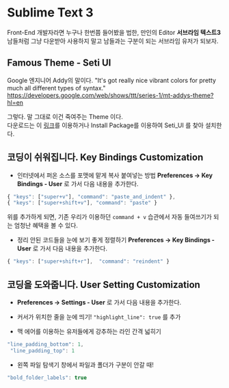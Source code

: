 # Sublime Text 3
Front-End 개발자라면 누구나 한번쯤 들어봤을 법한, 만인의 Editor **서브라임 텍스트3**
남들처럼 그냥 다운받아 사용하지 말고 남들과는 구분이 되는 서브라임 유저가 되보자.

## Famous Theme - Seti UI
Google 엔지니어 Addy의 말이다. "It's got really nice vibrant colors for pretty much all different types of syntax."
https://developers.google.com/web/shows/ttt/series-1/mt-addys-theme?hl=en

그렇다. 말 그대로 이건 죽여주는 Theme 이다. <br>
다운로드는 이 [링크](https://packagecontrol.io/packages/Seti_UI)를 이용하거나
Install Package를 이용하여 Seti_UI 를 찾아 설치한다.

## 코딩이 쉬워집니다. Key Bindings Customization
- 인터넷에서 퍼온 소스를 포맷에 맡게 복사 붙여넣는 방법
**Preferences → Key Bindings - User** 로 가서 다음 내용을 추가한다.
```javascript
{ "keys": ["super+v"], "command": "paste_and_indent" },
{ "keys": ["super+shift+v"], "command": "paste" }
```
위를 추가하게 되면, 기존 우리가 이용하던 `command + v` 습관에서 자동 들여쓰기가 되는 엄청난 혜택을 볼 수 있다.

- 정리 안된 코드들을 눈에 보기 좋게 정렬하기
**Preferences → Key Bindings - User** 로 가서 다음 내용을 추가한다.
``` javascript
{ "keys": ["super+shift+r"],  "command": "reindent" }
```

## 코딩을 도와줍니다. User Setting Customization
- **Preferences → Settings - User** 로 가서 다음 내용을 추가한다.

- 커서가 위치한 줄을 눈에 띄기!
` "highlight_line": true ` 를 추가

- 맥 에어를 이용하는 유저들에게 강추하는 라인 간격 넓히기
``` javascript
"line_padding_bottom": 1,
 "line_padding_top": 1
```

- 왼쪽 파일 탐색기 창에서 파일과 폴더가 구분이 안갈 때!
``` javascript
"bold_folder_labels": true
```
